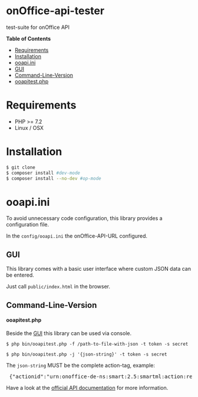 # onOffice-api-tester
test-suite for onOffice API

**Table of Contents**
* [Requirements](#requirements)
* [Installation](#installation)
* [ooapi.ini](#ooapiini)
* [GUI](#gui)
* [Command-Line-Version](#Command-Line-Version)
* [ooapitest.php](#ooapitestphp)

# Requirements
* PHP >= 7.2
* Linux / OSX

# Installation
```bash
$ git clone
$ composer install #dev-mode
$ composer install --no-dev #op-mode
```

# ooapi.ini

To avoid unnecessary code configuration, this library provides a configuration file.
 
In the `config/ooapi.ini` the onOffice-API-URL configured.

## GUI
This library comes with a basic user interface where custom JSON data
can be entered.

Just call `public/index.html` in the browser.

## Command-Line-Version

#### ooapitest.php

Beside the [GUI](#gui) this library can be used via console.

`$ php bin/ooapitest.php -f /path-to-file-with-json -t token -s secret`

`$ php bin/ooapitest.php -j '{json-string}' -t token -s secret`

The `json-string` MUST be the complete action-tag, example: 
<pre> {"actionid":"urn:onoffice-de-ns:smart:2.5:smartml:action:read","resourceid":"resource-id","resourcetype":"estate","identifier":"","timestamp":1589567897,"hmac":"88462bce11c5c47fb738dba64a36ba00","parameters":{"data":["Id", "kaufpreis", "lage"]}}</pre>

Have a look at the [official API documentation](https://apidoc.onoffice.de/)
for more information.